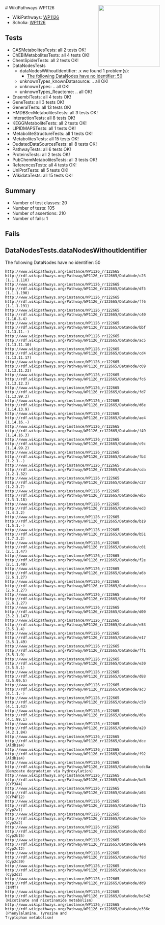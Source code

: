 <img style="float: right; width: 200px" src="https://upload.wikimedia.org/wikipedia/commons/thumb/8/83/Wplogo_with_text_500.png/640px-Wplogo_with_text_500.png" />
# WikiPathways WP1126

* WikiPathways: [WP1126](https://new.wikipathways.org/pathways/WP1126)
* Scholia: [WP1126](https://scholia.toolforge.org/wikipathways/WP1126)
## Tests
* CASMetabolitesTests: all 2 tests OK!
* ChEBIMetabolitesTests: all 4 tests OK!
* ChemSpiderTests: all 2 tests OK!
* DataNodesTests
    * dataNodesWithoutIdentifier: .x we found 1 problem(s):
        * [The following DataNodes have no identifier: 50](#8792c50c)
    * unknownTypes_knownDatasource: .. all OK!
    * unknownTypes: .. all OK!
    * unknownTypes_Reactome: .. all OK!
* EnsemblTests: all 4 tests OK!
* GeneTests: all 3 tests OK!
* GeneralTests: all 13 tests OK!
* HMDBSecMetabolitesTests: all 3 tests OK!
* InteractionTests: all 8 tests OK!
* KEGGMetaboliteTests: all 2 tests OK!
* LIPIDMAPSTests: all 1 tests OK!
* MetaboliteStructureTests: all 1 tests OK!
* MetabolitesTests: all 15 tests OK!
* OudatedDataSourcesTests: all 8 tests OK!
* PathwayTests: all 6 tests OK!
* ProteinsTests: all 2 tests OK!
* PubChemMetabolitesTests: all 3 tests OK!
* ReferencesTests: all 4 tests OK!
* UniProtTests: all 5 tests OK!
* WikidataTests: all 15 tests OK!


## Summary

* Number of test classes: 20
* Number of tests: 105
* Number of assertions: 210
* Number of fails: 1

## Fails

<a name="8792c50c" />

## DataNodesTests.dataNodesWithoutIdentifier

The following DataNodes have no identifier: 50
```
http://www.wikipathways.org/instance/WP1126_rr122665 http://rdf.wikipathways.org/Pathway/WP1126_rr122665/DataNode/c23 (1.1.1.110)
http://www.wikipathways.org/instance/WP1126_rr122665 http://rdf.wikipathways.org/Pathway/WP1126_rr122665/DataNode/df5 (1.1.1.190)
http://www.wikipathways.org/instance/WP1126_rr122665 http://rdf.wikipathways.org/Pathway/WP1126_rr122665/DataNode/ff6 (1.1.1.191)
http://www.wikipathways.org/instance/WP1126_rr122665 http://rdf.wikipathways.org/Pathway/WP1126_rr122665/DataNode/c40 (1.10.3.4)
http://www.wikipathways.org/instance/WP1126_rr122665 http://rdf.wikipathways.org/Pathway/WP1126_rr122665/DataNode/bbf (1.13.11.-)
http://www.wikipathways.org/instance/WP1126_rr122665 http://rdf.wikipathways.org/Pathway/WP1126_rr122665/DataNode/ac5 (1.13.11.10)
http://www.wikipathways.org/instance/WP1126_rr122665 http://rdf.wikipathways.org/Pathway/WP1126_rr122665/DataNode/cd4 (1.13.11.17)
http://www.wikipathways.org/instance/WP1126_rr122665 http://rdf.wikipathways.org/Pathway/WP1126_rr122665/DataNode/c09 (1.13.11.23)
http://www.wikipathways.org/instance/WP1126_rr122665 http://rdf.wikipathways.org/Pathway/WP1126_rr122665/DataNode/fc6 (1.13.12.3)
http://www.wikipathways.org/instance/WP1126_rr122665 http://rdf.wikipathways.org/Pathway/WP1126_rr122665/DataNode/fd7 (1.13.99.3)
http://www.wikipathways.org/instance/WP1126_rr122665 http://rdf.wikipathways.org/Pathway/WP1126_rr122665/DataNode/d6e (1.14.13.9)
http://www.wikipathways.org/instance/WP1126_rr122665 http://rdf.wikipathways.org/Pathway/WP1126_rr122665/DataNode/ae4 (1.14.16.-)
http://www.wikipathways.org/instance/WP1126_rr122665 http://rdf.wikipathways.org/Pathway/WP1126_rr122665/DataNode/f49 (1.14.16.3)
http://www.wikipathways.org/instance/WP1126_rr122665 http://rdf.wikipathways.org/Pathway/WP1126_rr122665/DataNode/c9c (1.14.99.2)
http://www.wikipathways.org/instance/WP1126_rr122665 http://rdf.wikipathways.org/Pathway/WP1126_rr122665/DataNode/fb3 (1.2.1.-)
http://www.wikipathways.org/instance/WP1126_rr122665 http://rdf.wikipathways.org/Pathway/WP1126_rr122665/DataNode/cda (1.2.1.32)
http://www.wikipathways.org/instance/WP1126_rr122665 http://rdf.wikipathways.org/Pathway/WP1126_rr122665/DataNode/c27 (1.2.3.7)
http://www.wikipathways.org/instance/WP1126_rr122665 http://rdf.wikipathways.org/Pathway/WP1126_rr122665/DataNode/eb5 (1.3.1.18)
http://www.wikipathways.org/instance/WP1126_rr122665 http://rdf.wikipathways.org/Pathway/WP1126_rr122665/DataNode/ed3 (1.4.3.2)
http://www.wikipathways.org/instance/WP1126_rr122665 http://rdf.wikipathways.org/Pathway/WP1126_rr122665/DataNode/b19 (1.5.1.-)
http://www.wikipathways.org/instance/WP1126_rr122665 http://rdf.wikipathways.org/Pathway/WP1126_rr122665/DataNode/b51 (1.7.3.2)
http://www.wikipathways.org/instance/WP1126_rr122665 http://rdf.wikipathways.org/Pathway/WP1126_rr122665/DataNode/c01 (2.1.1.47)
http://www.wikipathways.org/instance/WP1126_rr122665 http://rdf.wikipathways.org/Pathway/WP1126_rr122665/DataNode/f2e (2.1.1.49)
http://www.wikipathways.org/instance/WP1126_rr122665 http://rdf.wikipathways.org/Pathway/WP1126_rr122665/DataNode/a6b (2.6.1.27)
http://www.wikipathways.org/instance/WP1126_rr122665 http://rdf.wikipathways.org/Pathway/WP1126_rr122665/DataNode/cca (2.6.1.27)
http://www.wikipathways.org/instance/WP1126_rr122665 http://rdf.wikipathways.org/Pathway/WP1126_rr122665/DataNode/f9f (2.6.1.27)
http://www.wikipathways.org/instance/WP1126_rr122665 http://rdf.wikipathways.org/Pathway/WP1126_rr122665/DataNode/d00 (3.2.1.147)
http://www.wikipathways.org/instance/WP1126_rr122665 http://rdf.wikipathways.org/Pathway/WP1126_rr122665/DataNode/e53 (3.5.1.4)
http://www.wikipathways.org/instance/WP1126_rr122665 http://rdf.wikipathways.org/Pathway/WP1126_rr122665/DataNode/e17 (3.5.1.49)
http://www.wikipathways.org/instance/WP1126_rr122665 http://rdf.wikipathways.org/Pathway/WP1126_rr122665/DataNode/ff1 (3.5.1.9)
http://www.wikipathways.org/instance/WP1126_rr122665 http://rdf.wikipathways.org/Pathway/WP1126_rr122665/DataNode/e30 (3.5.5.1)
http://www.wikipathways.org/instance/WP1126_rr122665 http://rdf.wikipathways.org/Pathway/WP1126_rr122665/DataNode/d88 (3.5.99.5)
http://www.wikipathways.org/instance/WP1126_rr122665 http://rdf.wikipathways.org/Pathway/WP1126_rr122665/DataNode/ac3 (4.1.1.-)
http://www.wikipathways.org/instance/WP1126_rr122665 http://rdf.wikipathways.org/Pathway/WP1126_rr122665/DataNode/c59 (4.1.1.43)
http://www.wikipathways.org/instance/WP1126_rr122665 http://rdf.wikipathways.org/Pathway/WP1126_rr122665/DataNode/d0a (4.1.99.1)
http://www.wikipathways.org/instance/WP1126_rr122665 http://rdf.wikipathways.org/Pathway/WP1126_rr122665/DataNode/a20 (4.2.1.84)
http://www.wikipathways.org/instance/WP1126_rr122665 http://rdf.wikipathways.org/Pathway/WP1126_rr122665/DataNode/dce (Aldh1a4)
http://www.wikipathways.org/instance/WP1126_rr122665 http://rdf.wikipathways.org/Pathway/WP1126_rr122665/DataNode/f92 (Aldh1a4)
http://www.wikipathways.org/instance/WP1126_rr122665 http://rdf.wikipathways.org/Pathway/WP1126_rr122665/DataNode/cdc8a (Benzoate degradation via hydroxylation)
http://www.wikipathways.org/instance/WP1126_rr122665 http://rdf.wikipathways.org/Pathway/WP1126_rr122665/DataNode/bd5 (CYP3A4)
http://www.wikipathways.org/instance/WP1126_rr122665 http://rdf.wikipathways.org/Pathway/WP1126_rr122665/DataNode/a04 (CYP4F12)
http://www.wikipathways.org/instance/WP1126_rr122665 http://rdf.wikipathways.org/Pathway/WP1126_rr122665/DataNode/f1b (Cyp2a1)
http://www.wikipathways.org/instance/WP1126_rr122665 http://rdf.wikipathways.org/Pathway/WP1126_rr122665/DataNode/fde (Cyp2a2)
http://www.wikipathways.org/instance/WP1126_rr122665 http://rdf.wikipathways.org/Pathway/WP1126_rr122665/DataNode/dbd (Cyp2b15)
http://www.wikipathways.org/instance/WP1126_rr122665 http://rdf.wikipathways.org/Pathway/WP1126_rr122665/DataNode/e4a (Cyp2c12)
http://www.wikipathways.org/instance/WP1126_rr122665 http://rdf.wikipathways.org/Pathway/WP1126_rr122665/DataNode/f8d (Cyp2c39)
http://www.wikipathways.org/instance/WP1126_rr122665 http://rdf.wikipathways.org/Pathway/WP1126_rr122665/DataNode/ace (Cyp2d2)
http://www.wikipathways.org/instance/WP1126_rr122665 http://rdf.wikipathways.org/Pathway/WP1126_rr122665/DataNode/dd9 (INMT)
http://www.wikipathways.org/instance/WP1126_rr122665 http://rdf.wikipathways.org/Pathway/WP1126_rr122665/DataNode/be542 (Nicotinate and nicotinamide metabolism)
http://www.wikipathways.org/instance/WP1126_rr122665 http://rdf.wikipathways.org/Pathway/WP1126_rr122665/DataNode/e336c (Phenylalanine, Tyrosine and 
Tryptophan metabolism)
```


